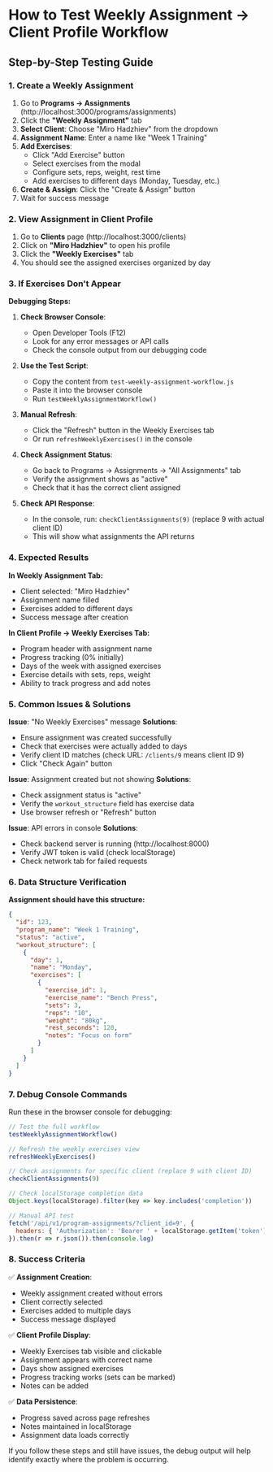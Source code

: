 # How to Test Weekly Assignment → Client Profile Workflow

## Step-by-Step Testing Guide

### 1. Create a Weekly Assignment

1. Go to **Programs → Assignments** (http://localhost:3000/programs/assignments)
2. Click the **"Weekly Assignment"** tab
3. **Select Client**: Choose "Miro Hadzhiev" from the dropdown
4. **Assignment Name**: Enter a name like "Week 1 Training"
5. **Add Exercises**: 
   - Click "Add Exercise" button
   - Select exercises from the modal
   - Configure sets, reps, weight, rest time
   - Add exercises to different days (Monday, Tuesday, etc.)
6. **Create & Assign**: Click the "Create & Assign" button
7. Wait for success message

### 2. View Assignment in Client Profile

1. Go to **Clients** page (http://localhost:3000/clients)
2. Click on **"Miro Hadzhiev"** to open his profile
3. Click the **"Weekly Exercises"** tab
4. You should see the assigned exercises organized by day

### 3. If Exercises Don't Appear

**Debugging Steps:**

1. **Check Browser Console**:
   - Open Developer Tools (F12)
   - Look for any error messages or API calls
   - Check the console output from our debugging code

2. **Use the Test Script**:
   - Copy the content from `test-weekly-assignment-workflow.js`
   - Paste it into the browser console
   - Run `testWeeklyAssignmentWorkflow()`

3. **Manual Refresh**:
   - Click the "Refresh" button in the Weekly Exercises tab
   - Or run `refreshWeeklyExercises()` in the console

4. **Check Assignment Status**:
   - Go back to Programs → Assignments → "All Assignments" tab
   - Verify the assignment shows as "active"
   - Check that it has the correct client assigned

5. **Check API Response**:
   - In the console, run: `checkClientAssignments(9)` (replace 9 with actual client ID)
   - This will show what assignments the API returns

### 4. Expected Results

**In Weekly Assignment Tab:**
- Client selected: "Miro Hadzhiev"
- Assignment name filled
- Exercises added to different days
- Success message after creation

**In Client Profile → Weekly Exercises Tab:**
- Program header with assignment name
- Progress tracking (0% initially)
- Days of the week with assigned exercises
- Exercise details with sets, reps, weight
- Ability to track progress and add notes

### 5. Common Issues & Solutions

**Issue**: "No Weekly Exercises" message
**Solutions**:
- Ensure assignment was created successfully
- Check that exercises were actually added to days
- Verify client ID matches (check URL: `/clients/9` means client ID 9)
- Click "Check Again" button

**Issue**: Assignment created but not showing
**Solutions**:
- Check assignment status is "active"
- Verify the `workout_structure` field has exercise data
- Use browser refresh or "Refresh" button

**Issue**: API errors in console
**Solutions**:
- Check backend server is running (http://localhost:8000)
- Verify JWT token is valid (check localStorage)
- Check network tab for failed requests

### 6. Data Structure Verification

**Assignment should have this structure:**
```json
{
  "id": 123,
  "program_name": "Week 1 Training",
  "status": "active",
  "workout_structure": [
    {
      "day": 1,
      "name": "Monday",
      "exercises": [
        {
          "exercise_id": 1,
          "exercise_name": "Bench Press",
          "sets": 3,
          "reps": "10",
          "weight": "80kg",
          "rest_seconds": 120,
          "notes": "Focus on form"
        }
      ]
    }
  ]
}
```

### 7. Debug Console Commands

Run these in the browser console for debugging:

```javascript
// Test the full workflow
testWeeklyAssignmentWorkflow()

// Refresh the weekly exercises view
refreshWeeklyExercises()

// Check assignments for specific client (replace 9 with client ID)
checkClientAssignments(9)

// Check localStorage completion data
Object.keys(localStorage).filter(key => key.includes('completion'))

// Manual API test
fetch('/api/v1/program-assignments/?client_id=9', {
  headers: { 'Authorization': 'Bearer ' + localStorage.getItem('token') }
}).then(r => r.json()).then(console.log)
```

### 8. Success Criteria

✅ **Assignment Creation**:
- Weekly assignment created without errors
- Client correctly selected
- Exercises added to multiple days
- Success message displayed

✅ **Client Profile Display**:
- Weekly Exercises tab visible and clickable
- Assignment appears with correct name
- Days show assigned exercises
- Progress tracking works (sets can be marked)
- Notes can be added

✅ **Data Persistence**:
- Progress saved across page refreshes
- Notes maintained in localStorage
- Assignment data loads correctly

If you follow these steps and still have issues, the debug output will help identify exactly where the problem is occurring.

